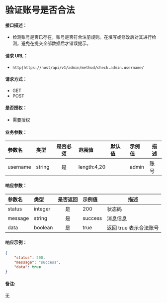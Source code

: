 # 验证账号是否合法

#### 接口描述：
- 检测账号是否已存在，账号是否符合注册规则。在填写或修改后对其进行检测，避免在提交全部数据后才错误提示。

#### 请求 URL：
- `http|https://host/api/v1/admin/method/check.admin.username/`

#### 请求方式：
- GET
- POST

#### 是否授权：
- 需要授权

#### 业务参数：
|参数名|类型|是否必须|范围值|默认值|示例值|描述|
|:----|:---|:---:|:-----|:-----|:-----|-----|
|username |string |是 |length:4,20 | |admin |账号 |

#### 响应参数：
|参数名|类型|是否返回|示例值|描述|
|:-----|:-----|:---:|:-----|-----|
|status |integer |是 |200 |状态码 |
|message |string |是 |success |消息信息 |
|data |boolean |是 |true |返回 true 表示合法账号 |

#### 响应示例：
```json
{
    "status": 200,
    "message": "success",
    "data": true
}
```

#### 备注:
无